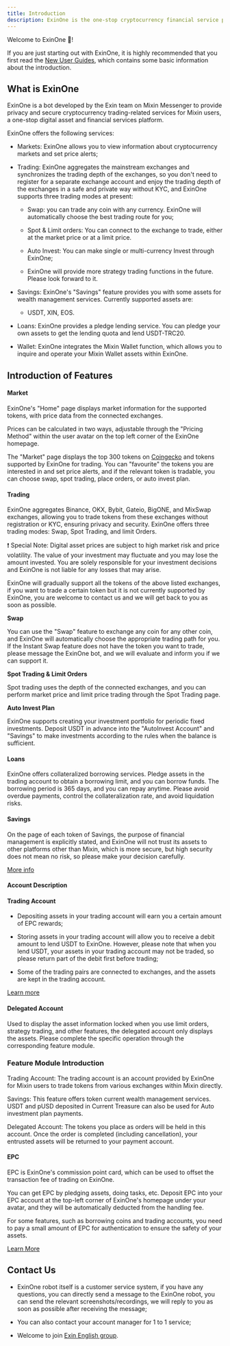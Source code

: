 ```yaml
---
title: Introduction
description: ExinOne is the one-stop cryptocurrency financial service platform powered by Exin.
---
```


Welcome to ExinOne 👏!

If you are just starting out with ExinOne, it is highly recommended that you first read the [New User Guides](./Instructions/Userguides.md), which contains some basic information about the introduction.



## What is ExinOne

ExinOne is a bot developed by the Exin team on Mixin Messenger to provide privacy and secure cryptocurrency trading-related services for Mixin users, a one-stop digital asset and financial services platform.

ExinOne offers the following services:

- Markets: ExinOne allows you to view information about cryptocurrency markets and set price alerts;

- Trading: ExinOne aggregates the mainstream exchanges and synchronizes the trading depth of the exchanges, so you don't need to register for a separate exchange account and enjoy the trading depth of the exchanges in a safe and private way without KYC, and ExinOne supports three trading modes at present:

  - Swap: you can trade any coin with any currency. ExinOne will automatically choose the best trading route for you;

  - Spot & Limit orders: You can connect to the exchange to trade, either at the market price or at a limit price.

  - Auto Invest: You can make single or multi-currency Invest through ExinOne; 

  - ExinOne will provide more strategy trading functions in the future. Please look forward to it.

- Savings: ExinOne's "Savings" feature provides you with some assets for wealth management services. Currently supported assets are:
  - USDT, XIN, EOS.

- Loans: ExinOne provides a pledge lending service. You can pledge your own assets to get the lending quota and lend USDT-TRC20.

- Wallet: ExinOne integrates the Mixin Wallet function, which allows you to inquire and operate your Mixin Wallet assets within ExinOne.

## Introduction of Features

#### Market

ExinOne's "Home" page displays market information for the supported tokens, with price data from the connected exchanges. 

Prices can be calculated in two ways, adjustable through the "Pricing Method" within the user avatar on the top left corner of the ExinOne homepage. 

The "Market" page displays the top 300 tokens on [Coingecko](https://www.coingecko.com/) and tokens supported by ExinOne for trading. You can "favourite"  the tokens you are interested in and set price alerts, and if the relevant token is tradable, you can choose swap, spot trading, place orders, or auto invest plan. 

#### Trading

ExinOne aggregates Binance, OKX, Bybit, Gateio, BigONE, and MixSwap exchanges, allowing you to trade tokens from these exchanges without registration or KYC, ensuring privacy and security. ExinOne offers three trading modes: Swap, Spot Trading, and limit Orders.

❗️ Special Note: Digital asset prices are subject to high market risk and price volatility. The value of your investment may fluctuate and you may lose the amount invested. You are solely responsible for your investment decisions and ExinOne is not liable for any losses that may arise.

ExinOne will gradually support all the tokens of the above listed exchanges, if you want to trade a certain token but it is not currently supported by ExinOne, you are welcome to contact us and we will get back to you as soon as possible.

**Swap**

You can use the "Swap" feature to exchange any coin for any other coin, and ExinOne will automatically choose the appropriate trading path for you. If the Instant Swap feature does not have the token you want to trade, please message the ExinOne bot, and we will evaluate and inform you if we can support it.

**Spot Trading & Limit Orders**

Spot trading uses the depth of the connected exchanges, and you can perform market price and limit price trading through the Spot Trading page.

**Auto Invest Plan**

ExinOne supports creating your investment portfolio for periodic fixed investments. Deposit USDT in advance into the "AutoInvest Account" and "Savings" to make investments according to the rules when the balance is sufficient.

#### Loans

ExinOne offers collateralized borrowing services. Pledge assets in the trading account to obtain a borrowing limit, and you can borrow funds. The borrowing period is 365 days, and you can repay anytime. Please avoid overdue payments, control the collateralization rate, and avoid liquidation risks.

#### Savings

On the page of each token of Savings, the purpose of financial management is explicitly stated, and ExinOne will not trust its assets to other platforms other than Mixin, which is more secure, but high security does not mean no risk, so please make your decision carefully. 

[More info](./Features/Savings.md)

#### Account Description

#### Trading Account

- Depositing assets in your trading account will earn you a certain amount of EPC rewards;

- Storing assets in your trading account will allow you to receive a debit amount to lend USDT to ExinOne. However, please note that when you lend USDT, your assets in your trading account may not be traded, so please return part of the debit first before trading;

- Some of the trading pairs are connected to exchanges, and the assets are kept in the trading account.

[Learn more](./Features/TradingAccount.md)

#### Delegated Account

Used to display the asset information locked when you use limit orders, strategy trading, and other features, the delegated account only displays the assets. Please complete the specific operation through the corresponding feature module.


### Feature Module Introduction

Trading Account: The trading account is an account provided by ExinOne for Mixin users to trade tokens from various exchanges within Mixin directly.

Savings: This feature offers token current wealth management services. USDT and pUSD deposited in Current Treasure can also be used for Auto investment plan payments.

Delegated Account: The tokens you place as orders will be held in this account. Once the order is completed (including cancellation), your entrusted assets will be returned to your payment account.



#### EPC

EPC is ExinOne's commission point card, which can be used to offset the transaction fee of trading on ExinOne.

You can get EPC by pledging assets, doing tasks, etc. Deposit EPC into your EPC account at the top-left corner of ExinOne's homepage under your avatar, and they will be automatically deducted from the handling fee.

For some features, such as borrowing coins and trading accounts, you need to pay a small amount of EPC for authentication to ensure the safety of your assets.

[Learn More](./Features/EPC.md)



## Contact Us

- ExinOne robot itself is a customer service system, if you have any questions, you can directly send a message to the ExinOne robot, you can send the relevant screenshots/recordings, we will reply to you as soon as possible after receiving the message;

- You can also contact your account manager for 1 to 1 service;

- Welcome to join [Exin English group](https://exinenglish.mixin.group/join?c=GakNEC).



